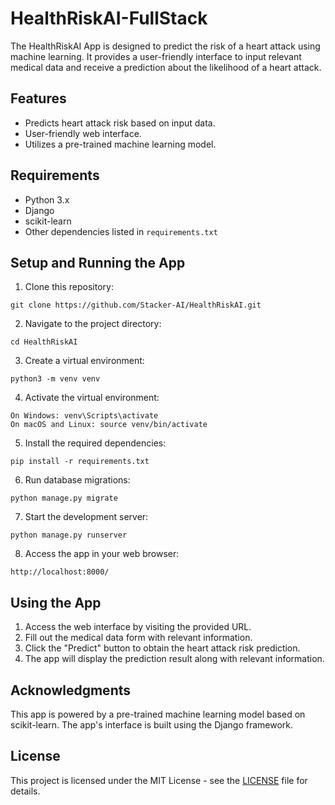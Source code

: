 # HealthRiskAI-FullStack

The HealthRiskAI App is designed to predict the risk of a heart attack using machine learning. It provides a user-friendly interface to input relevant medical data and receive a prediction about the likelihood of a heart attack.

## Features

- Predicts heart attack risk based on input data.
- User-friendly web interface.
- Utilizes a pre-trained machine learning model.

## Requirements

- Python 3.x
- Django
- scikit-learn
- Other dependencies listed in `requirements.txt`

## Setup and Running the App

1. Clone this repository:
  ```
git clone https://github.com/Stacker-AI/HealthRiskAI.git
  ```
2. Navigate to the project directory:
  ```
cd HealthRiskAI
  ```
3. Create a virtual environment:
  ```
python3 -m venv venv
  ```
4. Activate the virtual environment:
  ```
On Windows: venv\Scripts\activate
On macOS and Linux: source venv/bin/activate
  ```
5. Install the required dependencies:
  ```
pip install -r requirements.txt
  ```
6. Run database migrations:
  ```
python manage.py migrate
  ```
7. Start the development server:
  ```
python manage.py runserver
  ```
8. Access the app in your web browser:
  ```
http://localhost:8000/
  ```
## Using the App

1. Access the web interface by visiting the provided URL.
2. Fill out the medical data form with relevant information.
3. Click the "Predict" button to obtain the heart attack risk prediction.
4. The app will display the prediction result along with relevant information.

## Acknowledgments

This app is powered by a pre-trained machine learning model based on scikit-learn. The app's interface is built using the Django framework.

## License

This project is licensed under the MIT License - see the [LICENSE](LICENSE) file for details.

